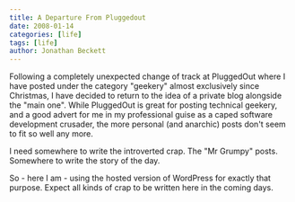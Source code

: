 ```yaml
---
title: A Departure From Pluggedout
date: 2008-01-14
categories: [life]
tags: [life]
author: Jonathan Beckett
---
```


Following a completely unexpected change of track at PluggedOut where I have posted under the category "geekery" almost exclusively since Christmas, I have decided to return to the idea of a private blog alongside the "main one". While PluggedOut is great for posting technical geekery, and a good advert for me in my professional guise as a caped software development crusader, the more personal (and anarchic) posts don't seem to fit so well any more.

I need somewhere to write the introverted crap. The "Mr Grumpy" posts. Somewhere to write the story of the day.

So - here I am - using the hosted version of WordPress for exactly that purpose. Expect all kinds of crap to be written here in the coming days.